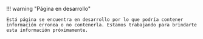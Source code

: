 !!! warning "Página en desarrollo"

    Está página se encuentra en desarrollo por lo que podría contener información erronea o no contenerla. Estamos trabajando para brindarte esta información próximamente.